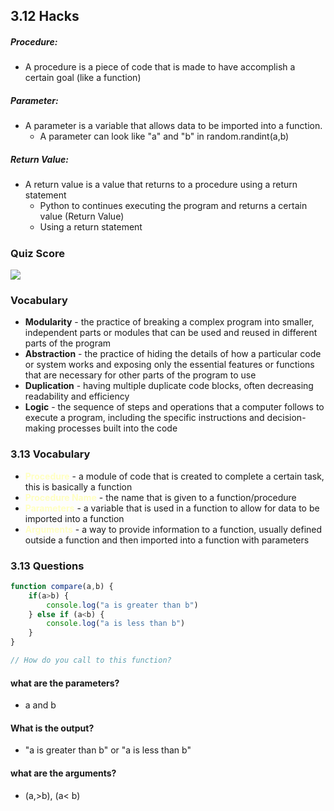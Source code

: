 








## 3.12 Hacks

##### Procedure:
- A procedure is a piece of code that is made to have accomplish a certain goal (like a function)

##### Parameter:
- A parameter is a variable that allows data to be imported into a function. 
    - A parameter can look like "a" and "b" in random.randint(a,b)

##### Return Value:
 - A return value is a value that returns to a procedure using a return statement
    - Python to continues executing the program and returns a certain value (Return Value)
    - Using a return statement 

##### 
### Quiz Score
![]({{site.baseurl}}/images/ProcedureQuizScore.png)



### Vocabulary

- **Modularity** - the practice of breaking a complex program into smaller, independent parts or modules that can be used and reused in different parts of the program
- **Abstraction** - the practice of hiding the details of how a particular code or system works and exposing only the essential features or functions that are necessary for other parts of the program to use
- **Duplication** - having multiple duplicate code blocks, often decreasing readability and efficiency
- **Logic** - the sequence of steps and operations that a computer follows to execute a program, including the specific instructions and decision-making processes built into the code


### 3.13 Vocabulary

- <font color="#ffffc2" style="font-weight: bold">Procedure</font> - a module of code that is created to complete a certain task, this is basically a function
- <font color="#ffffc2" style="font-weight: bold">Procedure Name</font> - the name that is given to a function/procedure
- <font color="#ffffc2" style="font-weight: bold">Parameters</font> - a variable that is used in a function to allow for data to be imported into a function
- <font color="#ffffc2" style="font-weight: bold">Arguments</font> - a way to provide information to a function, usually defined outside a function and then imported into a function with parameters

### 3.13 Questions

```javascript
function compare(a,b) {
    if(a>b) {
        console.log("a is greater than b")
    } else if (a<b) {
        console.log("a is less than b")
    }
}

// How do you call to this function?

```

#### what are the parameters?
- a and b

#### What is the output?
- "a is greater than b" or "a is less than b"

#### what are the arguments?
- (a,>b), (a< b)